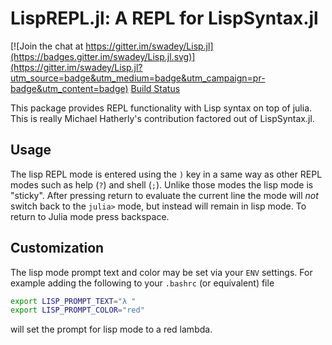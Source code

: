 LispREPL.jl: A REPL for LispSyntax.jl
===============================

[![Join the chat at https://gitter.im/swadey/Lisp.jl](https://badges.gitter.im/swadey/Lisp.jl.svg)](https://gitter.im/swadey/Lisp.jl?utm_source=badge&utm_medium=badge&utm_campaign=pr-badge&utm_content=badge)
[Build Status](https://travis-ci.org/swadey/LispREPL.jl.svg?branch=master)

This package provides REPL functionality with Lisp syntax on top of julia.  This is really Michael Hatherly's contribution factored out of LispSyntax.jl.

## Usage

The lisp REPL mode is entered using the `)` key in a same way as other REPL modes such as
help (`?`) and shell (`;`). Unlike those modes the lisp mode is "sticky". After pressing
return to evaluate the current line the mode will *not* switch back to the `julia>` mode,
but instead will remain in lisp mode. To return to Julia mode press backspace.

## Customization

The lisp mode prompt text and color may be set via your `ENV` settings. For example adding
the following to your `.bashrc` (or equivalent) file

```bash
export LISP_PROMPT_TEXT="λ "
export LISP_PROMPT_COLOR="red"
```

will set the prompt for lisp mode to a red lambda.
